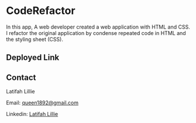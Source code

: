 # CodeRefactor

In this app, A web developer created a web application with HTML and CSS. I refactor the original application by condense repeated code in HTML and the styling sheet (CSS).

##  Deployed Link

## Contact

Latifah Lillie

Email: queen1892@gmail.com

Linkedin: [Latifah Lillie](https://www.linkedin.com/in/latifah-lillie/)
